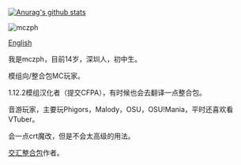 [![Anurag's github stats](https://github-readme-stats.vercel.app/api?username=mczph&show_icons=true&theme=prussian)](https://github.com/anuraghazra/github-readme-stats)

![mczph](https://count.getloli.com/get/@mczph?theme=gelbooru)

[English](https://mczph.github.io/mczph)

我是mczph，目前14岁，深圳人，初中生。

模组向/整合包MC玩家。

1.12.2模组汉化者（提交CFPA），有时候也会去翻译一点整合包。

音游玩家，主要玩Phigors，Malody，OSU，OSU!Mania，平时还喜欢看VTuber。

会一点crt魔改，但是不会太高级的用法。

[交汇整合包](https://github.com/Project-Interactions/Interactions)作者。
